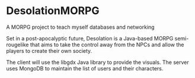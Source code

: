 # DesolationMORPG
A MORPG project to teach myself databases and networking

Set in a post-apocalyptic future, Desolation is a Java-based MORPG semi-rougelike that aims to take the control away from the NPCs and allow the players to create their own society.

The client will use the libgdx Java library to provide the visuals. The server uses MongoDB to maintain the list of users and their characters.
